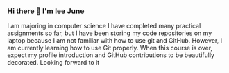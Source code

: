 ### Hi there 👋 I'm lee June
I am majoring in computer science
I have completed many practical assignments so far, but I have been storing my code repositories on my laptop because I am not familiar with how to use git and GitHub.
However, I am currently learning how to use Git properly.
When this course is over, expect my profile introduction and GitHub contributions to be beautifully decorated. Looking forward to it
